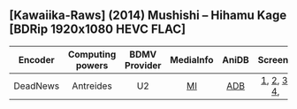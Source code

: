 ## [Kawaiika-Raws] (2014) Mushishi – Hihamu Kage [BDRip 1920x1080 HEVC FLAC]

| Encoder  | Computing powers | BDMV Provider | MediaInfo | AniDB |       Screens       |
| :------: | :--------------: | :-----------: | :-------: | :---: | :-----------------: |
| DeadNews |    Antreides     |      U2       |   [MI]    | [ADB] | [1], [2], [3], [4], |

[adb]: https://anidb.net/anime/10274
[mi]: https://paste.i2pd.xyz/?10355f9c400307c3#rbMC0/kWuR1pWnSzPwJ0OJ1DsEqNBw8L9Bw8HyiPAHI=
[1]: https://slow.pics/c/0nODCVv1
[2]: https://slow.pics/c/HWQUUv21
[3]: https://slow.pics/c/ujE3KH4H
[4]: https://slow.pics/c/rHIDe6Zd
